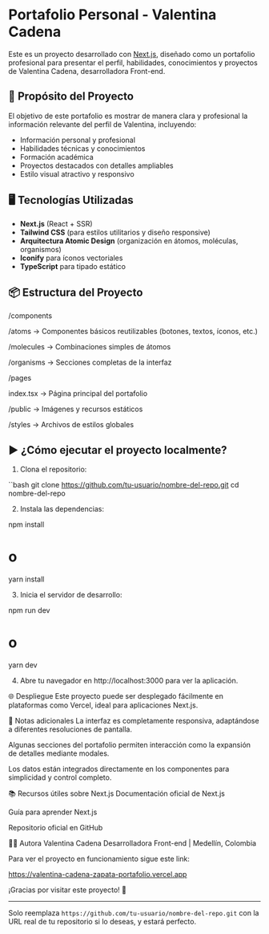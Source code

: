 # Portafolio Personal - Valentina Cadena

Este es un proyecto desarrollado con [Next.js](https://nextjs.org), diseñado como un portafolio profesional para presentar el perfil, habilidades, conocimientos y proyectos de Valentina Cadena, desarrolladora Front-end.

## 🚀 Propósito del Proyecto

El objetivo de este portafolio es mostrar de manera clara y profesional la información relevante del perfil de Valentina, incluyendo:

- Información personal y profesional
- Habilidades técnicas y conocimientos
- Formación académica
- Proyectos destacados con detalles ampliables
- Estilo visual atractivo y responsivo

## 🖥️ Tecnologías Utilizadas

- **Next.js** (React + SSR)
- **Tailwind CSS** (para estilos utilitarios y diseño responsive)
- **Arquitectura Atomic Design** (organización en átomos, moléculas, organismos)
- **Iconify** para íconos vectoriales
- **TypeScript** para tipado estático

## 📦 Estructura del Proyecto

/components

/atoms → Componentes básicos reutilizables (botones, textos, íconos, etc.)

/molecules → Combinaciones simples de átomos

/organisms → Secciones completas de la interfaz

/pages

index.tsx → Página principal del portafolio

/public → Imágenes y recursos estáticos

/styles → Archivos de estilos globales


## ▶️ ¿Cómo ejecutar el proyecto localmente?

1. Clona el repositorio:

``bash
git clone https://github.com/tu-usuario/nombre-del-repo.git
cd nombre-del-repo

2. Instala las dependencias:

npm install
# o
yarn install

3. Inicia el servidor de desarrollo:

npm run dev
# o
yarn dev

4. Abre tu navegador en http://localhost:3000 para ver la aplicación.

🌐 Despliegue
Este proyecto puede ser desplegado fácilmente en plataformas como Vercel, ideal para aplicaciones Next.js.

📄 Notas adicionales
La interfaz es completamente responsiva, adaptándose a diferentes resoluciones de pantalla.

Algunas secciones del portafolio permiten interacción como la expansión de detalles mediante modales.

Los datos están integrados directamente en los componentes para simplicidad y control completo.

📚 Recursos útiles sobre Next.js
Documentación oficial de Next.js

Guía para aprender Next.js

Repositorio oficial en GitHub

🙋‍♀️ Autora
Valentina Cadena
Desarrolladora Front-end | Medellín, Colombia

Para ver el proyecto en funcionamiento sigue este link:

https://valentina-cadena-zapata-portafolio.vercel.app

¡Gracias por visitar este proyecto! 🚀


---

Solo reemplaza `https://github.com/tu-usuario/nombre-del-repo.git` con la URL real de tu repositorio si lo deseas, y estará perfecto.
